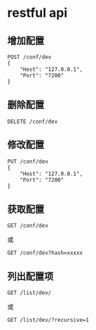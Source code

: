 # restful api

## 增加配置

```
POST /conf/dev
{
	"Host": "127.0.0.1",
	"Port": "7200"
}
```

## 删除配置

```
DELETE /conf/dev
```

## 修改配置

```
PUT /conf/dev
{
	"Host": "127.0.0.1",
	"Port": "7200"
}
```

## 获取配置

```
GET /conf/dev
```

或

```
GET /conf/dev?hash=xxxxx
```

## 列出配置项

```
GET /list/dev/
```

或

```
GET /list/dev/?recursive=1
```

